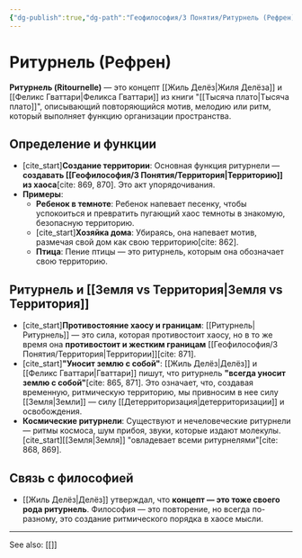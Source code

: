 ```yaml
---
{"dg-publish":true,"dg-path":"Геофилософия/3 Понятия/Ритурнель (Рефрен)","permalink":"/geofilosofiya/3-ponyatiya/riturnel-refren/"}
---
```


# Ритурнель (Рефрен)

**Ритурнель (Ritournelle)** — это концепт [[Жиль Делёз\|Жиля Делёза]] и [[Феликс Гваттари\|Феликса Гваттари]] из книги "[[Тысяча плато\|Тысяча плато]]", описывающий повторяющийся мотив, мелодию или ритм, который выполняет функцию организации пространства.

## Определение и функции
- [cite_start]**Создание территории**: Основная функция ритурнели — **создавать [[Геофилософия/3 Понятия/Территория\|Территорию]] из хаоса**[cite: 869, 870]. Это акт упорядочивания.
- **Примеры**:
    - **Ребенок в темноте**: Ребенок напевает песенку, чтобы успокоиться и превратить пугающий хаос темноты в знакомую, безопасную территорию.
    - [cite_start]**Хозяйка дома**: Убираясь, она напевает мотив, размечая свой дом как свою территорию[cite: 862].
    - **Птица**: Пение птицы — это ритурнель, которым она обозначает свою территорию.

## Ритурнель и [[Земля vs Территория\|Земля vs Территория]]
- [cite_start]**Противостояние хаосу и границам**: [[Ритурнель\|Ритурнель]] — это сила, которая противостоит хаосу, но в то же время она **противостоит и жестким границам** [[Геофилософия/3 Понятия/Территория\|Территории]][cite: 871].
- [cite_start]**"Уносит землю с собой"**: [[Жиль Делёз\|Делёз]] и [[Феликс Гваттари\|Гваттари]] пишут, что ритурнель **"всегда уносит землю с собой"**[cite: 865, 871]. Это означает, что, создавая временную, ритмическую территорию, мы привносим в нее силу [[Земля\|Земли]] — силу [[Детерриторизация\|детерриторизации]] и освобождения.
- **Космические ритурнели**: Существуют и нечеловеческие ритурнели — ритмы космоса, шум прибоя, звуки, которые издают молекулы. [cite_start][[Земля\|Земля]] "овладевает всеми ритурнелями"[cite: 868, 869].

## Связь с философией
- [[Жиль Делёз\|Делёз]] утверждал, что **концепт — это тоже своего рода ритурнель**. Философия — это повторение, но всегда по-разному, это создание ритмического порядка в хаосе мысли.






---
See also:
[[]]

